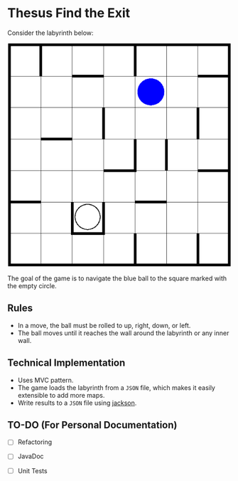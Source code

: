 # Thesus Find the Exit

Consider the labyrinth below:

![](images/labyrinth.png)

The goal of the game is to navigate the blue ball to the square marked with the empty circle.

## Rules

- In a move, the ball must be rolled to up, right, down, or left.
- The ball moves until it reaches the wall around the labyrinth or any inner wall.

## Technical Implementation

- Uses MVC pattern.
- The game loads the labyrinth from a `JSON` file, which makes it easily extensible to add more maps.
- Write results to a `JSON` file using [jackson](https://github.com/FasterXML/jackson).

## TO-DO (For Personal Documentation)

- [ ] Refactoring
- [ ] JavaDoc
- [ ] Unit Tests


